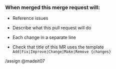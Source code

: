 ### When merged this merge request will:

- Reference issues
- Describe what this pull request will do
- Each change in a separate line
  
- Check that title of this MR uses the template `Add|Fix|Improve|Change|Make|Remove {changes}`

/assign @madeit07
